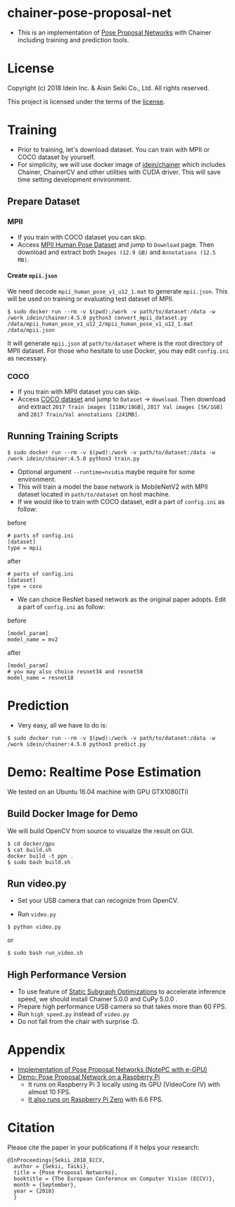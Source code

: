 # chainer-pose-proposal-net

- This is an implementation of [Pose Proposal Networks](http://openaccess.thecvf.com/content_ECCV_2018/papers/Sekii_Pose_Proposal_Networks_ECCV_2018_paper.pdf) with Chainer including training and prediction tools.

# License

Copyright (c) 2018 Idein Inc. & Aisin Seiki Co., Ltd.
All rights reserved.

This project is licensed under the terms of the [license](LICENSE).

# Training

- Prior to training, let's download dataset. You can train with MPII or COCO dataset by yourself.
- For simplicity, we will use docker image of [idein/chainer](https://hub.docker.com/r/idein/chainer/) which includes Chainer, ChainerCV and other utilities with CUDA driver. This will save time setting development environment.

## Prepare Dataset

### MPII

- If you train with COCO dataset you can skip.
- Access [MPII Human Pose Dataset](http://human-pose.mpi-inf.mpg.de/) and jump to `Download` page. Then download and extract both `Images (12.9 GB)` and `Annotations (12.5 MB)`.

#### Create `mpii.json`

We need decode `mpii_human_pose_v1_u12_1.mat` to generate `mpii.json`. This will be used on training or evaluating test dataset of MPII.

```
$ sudo docker run --rm -v $(pwd):/work -v path/to/dataset:/data -w /work idein/chainer:4.5.0 python3 convert_mpii_dataset.py /data/mpii_human_pose_v1_u12_2/mpii_human_pose_v1_u12_1.mat /data/mpii.json
```

It will generate `mpii.json` at `path/to/dataset` where is the root directory of MPII dataset. For those who hesitate to use Docker, you may edit `config.ini` as necessary.

### COCO

- If you train with MPII dataset you can skip.
- Access [COCO dataset](http://cocodataset.org/) and jump to `Dataset` -> `download`. Then download and extract `2017 Train images [118K/18GB]`, `2017 Val images [5K/1GB]` and `2017 Train/Val annotations [241MB]`.

## Running Training Scripts

```
$ sudo docker run --rm -v $(pwd):/work -v path/to/dataset:/data -w /work idein/chainer:4.5.0 python3 train.py
```

- Optional argument `--runtime=nvidia` maybe require for some environment.
- This will train a model the base network is MobileNetV2 with MPII dataset located in `path/to/dataset` on host machine.
- If we would like to train with COCO dataset, edit a part of `config.ini` as follow:

before

```
# parts of config.ini
[dataset]
type = mpii
```

after

```
# parts of config.ini
[dataset]
type = coco
```

- We can choice ResNet based network as the original paper adopts. Edit a part of `config.ini` as follow:

before

```
[model_param]
model_name = mv2
```

after

```
[model_param]
# you may also choice resnet34 and resnet50
model_name = resnet18
```

# Prediction

- Very easy, all we have to do is:

```
$ sudo docker run --rm -v $(pwd):/work -v path/to/dataset:/data -w /work idein/chainer:4.5.0 python3 predict.py
```

# Demo: Realtime Pose Estimation

We tested on an Ubuntu 16.04 machine with GPU GTX1080(Ti)

## Build Docker Image for Demo

We will build OpenCV from source to visualize the result on GUI.

```
$ cd docker/gpu
$ cat build.sh
docker build -t ppn .
$ sudo bash build.sh
```

## Run video.py

- Set your USB camera that can recognize from OpenCV.

- Run `video.py`

```
$ python video.py
```

or

```
$ sudo bash run_video.sh
```

## High Performance Version
- To use feature of [Static Subgraph Optimizations](http://docs.chainer.org/en/stable/reference/static_graph_design.html) to accelerate inference speed, we should install Chainer 5.0.0 and CuPy 5.0.0 .
- Prepare high performance USB camera so that takes more than 60 FPS.
- Run `high_speed.py` instead of `video.py`
- Do not fall from the chair with surprise :D.

# Appendix

- [Implementation of Pose Proposal Networks (NotePC with e-GPU)](https://twitter.com/IdeinInc/status/1059385580180500482)
- [Demo: Pose Proposal Network on a Raspberry Pi](https://www.youtube.com/watch?v=L_kAUnAgkfg)
  - It runs on Raspberry Pi 3 locally using its GPU (VideoCore IV) with almost 10 FPS.
  - [It also runs on Raspberry Pi Zero](https://twitter.com/9_ties/status/1059750417679114240) with 6.6 FPS.

# Citation
Please cite the paper in your publications if it helps your research:

    @InProceedings{Sekii_2018_ECCV,
      author = {Sekii, Taiki},
      title = {Pose Proposal Networks},
      booktitle = {The European Conference on Computer Vision (ECCV)},
      month = {September},
      year = {2018}
      }
